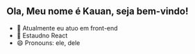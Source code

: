 ## Ola, Meu nome é Kauan, seja bem-vindo!

- 🔭 Atualmente eu atuo em front-end
- 🌱 Estaudno React
- 😄 Pronouns: ele, dele
